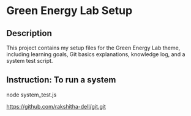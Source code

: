 # Green Energy Lab Setup

## Description
This project contains my setup files for the Green Energy Lab theme, including learning goals, Git basics explanations, knowledge log, and a system test script.

## Instruction: To run a system
node system_test.js

https://github.com/rakshitha-dell/git.git
